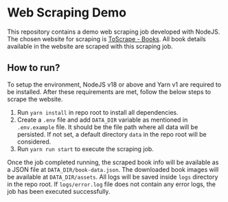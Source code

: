 # Web Scraping Demo

This repository contains a demo web scraping job developed with NodeJS. The chosen website for scraping is [ToScrape - Books](http://books.toscrape.com). All book details available in the website are scraped with this scraping job.

## How to run?

To setup the environment, NodeJS v18 or above and Yarn v1 are required to be installed. After these requirements are met, follow the below steps to scrape the website.

1. Run `yarn install` in repo root to install all dependencies.
2. Create a `.env` file and add `DATA_DIR` variable as mentioned in `.env.example` file. It should be the file path where all data will be persisted. If not set, a default directory `data` in the repo root will be considered.
3. Run `yarn run start` to execute the scraping job.

Once the job completed running, the scraped book info will be available as a JSON file at `DATA_DIR/book-data.json`. The downloaded book images will be available at `DATA_DIR/assets`. All logs will be saved inside `logs` directory in the repo root. If `logs/error.log` file does not contain any error logs, the job has been executed successfully.

